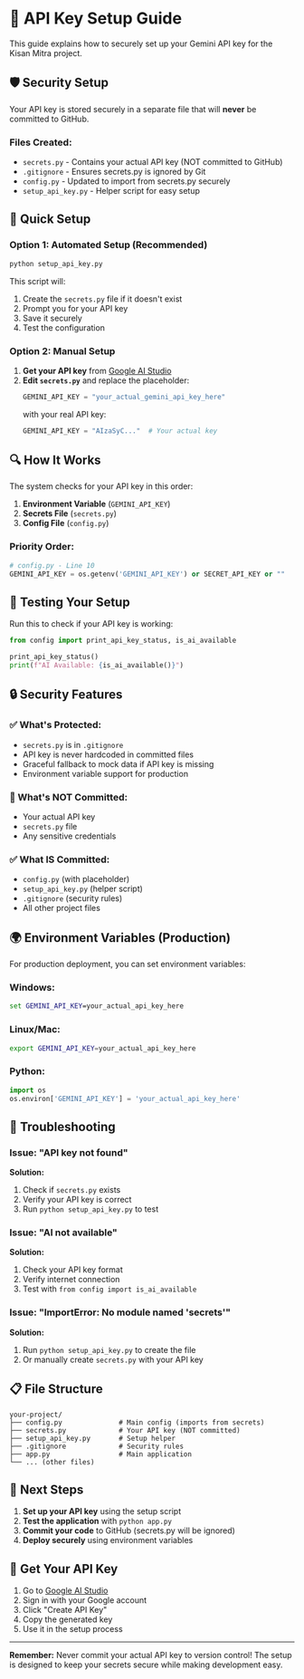 # 🔐 API Key Setup Guide

This guide explains how to securely set up your Gemini API key for the Kisan Mitra project.

## 🛡️ Security Setup

Your API key is stored securely in a separate file that will **never** be committed to GitHub.

### Files Created:
- `secrets.py` - Contains your actual API key (NOT committed to GitHub)
- `.gitignore` - Ensures secrets.py is ignored by Git
- `config.py` - Updated to import from secrets.py securely
- `setup_api_key.py` - Helper script for easy setup

## 🚀 Quick Setup

### Option 1: Automated Setup (Recommended)
```bash
python setup_api_key.py
```
This script will:
1. Create the `secrets.py` file if it doesn't exist
2. Prompt you for your API key
3. Save it securely
4. Test the configuration

### Option 2: Manual Setup
1. **Get your API key** from [Google AI Studio](https://makersuite.google.com/app/apikey)
2. **Edit `secrets.py`** and replace the placeholder:
   ```python
   GEMINI_API_KEY = "your_actual_gemini_api_key_here"
   ```
   with your real API key:
   ```python
   GEMINI_API_KEY = "AIzaSyC..."  # Your actual key
   ```

## 🔍 How It Works

The system checks for your API key in this order:
1. **Environment Variable** (`GEMINI_API_KEY`)
2. **Secrets File** (`secrets.py`)
3. **Config File** (`config.py`)

### Priority Order:
```python
# config.py - Line 10
GEMINI_API_KEY = os.getenv('GEMINI_API_KEY') or SECRET_API_KEY or ""
```

## 🧪 Testing Your Setup

Run this to check if your API key is working:
```python
from config import print_api_key_status, is_ai_available

print_api_key_status()
print(f"AI Available: {is_ai_available()}")
```

## 🔒 Security Features

### ✅ What's Protected:
- `secrets.py` is in `.gitignore`
- API key is never hardcoded in committed files
- Graceful fallback to mock data if API key is missing
- Environment variable support for production

### 🚫 What's NOT Committed:
- Your actual API key
- `secrets.py` file
- Any sensitive credentials

### ✅ What IS Committed:
- `config.py` (with placeholder)
- `setup_api_key.py` (helper script)
- `.gitignore` (security rules)
- All other project files

## 🌍 Environment Variables (Production)

For production deployment, you can set environment variables:

### Windows:
```cmd
set GEMINI_API_KEY=your_actual_api_key_here
```

### Linux/Mac:
```bash
export GEMINI_API_KEY=your_actual_api_key_here
```

### Python:
```python
import os
os.environ['GEMINI_API_KEY'] = 'your_actual_api_key_here'
```

## 🔧 Troubleshooting

### Issue: "API key not found"
**Solution:**
1. Check if `secrets.py` exists
2. Verify your API key is correct
3. Run `python setup_api_key.py` to test

### Issue: "AI not available"
**Solution:**
1. Check your API key format
2. Verify internet connection
3. Test with `from config import is_ai_available`

### Issue: "ImportError: No module named 'secrets'"
**Solution:**
1. Run `python setup_api_key.py` to create the file
2. Or manually create `secrets.py` with your API key

## 📋 File Structure

```
your-project/
├── config.py              # Main config (imports from secrets)
├── secrets.py             # Your API key (NOT committed)
├── setup_api_key.py       # Setup helper
├── .gitignore             # Security rules
├── app.py                 # Main application
└── ... (other files)
```

## 🎯 Next Steps

1. **Set up your API key** using the setup script
2. **Test the application** with `python app.py`
3. **Commit your code** to GitHub (secrets.py will be ignored)
4. **Deploy securely** using environment variables

## 🔗 Get Your API Key

1. Go to [Google AI Studio](https://makersuite.google.com/app/apikey)
2. Sign in with your Google account
3. Click "Create API Key"
4. Copy the generated key
5. Use it in the setup process

---

**Remember:** Never commit your actual API key to version control! The setup is designed to keep your secrets secure while making development easy. 